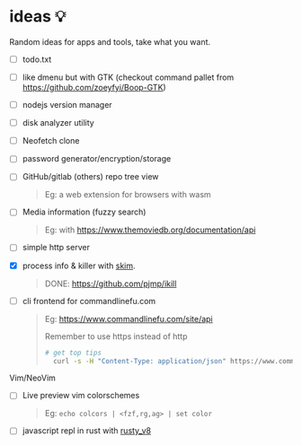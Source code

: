 # ideas 💡
Random ideas for apps and tools, take what you want.

- [ ] todo.txt
- [ ] like dmenu but with GTK (checkout command pallet from https://github.com/zoeyfyi/Boop-GTK) 
- [ ] nodejs version manager
- [ ] disk analyzer utility
- [ ] Neofetch clone
- [ ] password generator/encryption/storage
- [ ] GitHub/gitlab (others) repo tree view
  > Eg: a web extension for browsers with wasm

- [ ] Media information (fuzzy search)
  > Eg: with https://www.themoviedb.org/documentation/api

- [ ] simple http server
- [x] process info & killer with [skim](https://github.com/lotabout/skim).
  > DONE: https://github.com/pjmp/ikill

- [ ] cli frontend for commandlinefu.com
  > Eg: https://www.commandlinefu.com/site/api 
  >  
  >  Remember to use https instead of http
  >  ```bash
  >  # get top tips
  >    curl -s -H "Content-Type: application/json" https://www.commandlinefu.com/commands/browse/sort-by-votes/json
  >  ```

Vim/NeoVim
- [ ] Live preview vim colorschemes
  > Eg: `echo colcors | <fzf,rg,ag> | set color`

- [ ] javascript repl in rust with [rusty_v8](https://docs.rs/rusty_v8/) 
